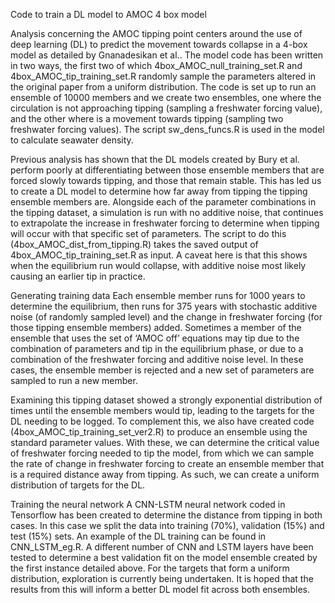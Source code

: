 Code to train a DL model to AMOC 4 box model

Analysis concerning the AMOC tipping point centers around the use of deep learning (DL) to predict the movement towards collapse in a 4-box model as detailed by Gnanadesikan et al.. The model code has been written in two ways, the first two of which 4box_AMOC_null_training_set.R and 4box_AMOC_tip_training_set.R randomly sample the parameters altered in the original paper from a uniform distribution. The code is set up to run an ensemble of 10000 members and we create two ensembles, one where the circulation is not approaching tipping (sampling a freshwater forcing value), and the other where is a movement towards tipping (sampling two freshwater forcing values). The script sw_dens_funcs.R is used in the model to calculate seawater density.

Previous analysis has shown that the DL models created by Bury et al. perform poorly at differentiating between those ensemble members that are forced slowly towards tipping, and those that remain stable. This has led us to create a DL model to determine how far away from tipping the tipping ensemble members are. Alongside each of the parameter combinations in the tipping dataset, a simulation is run with no additive noise, that continues to extrapolate the increase in freshwater forcing to determine when tipping will occur with that specific set of parameters. The script to do this (4box_AMOC_dist_from_tipping.R) takes the saved output of 4box_AMOC_tip_training_set.R as input. A caveat here is that this shows when the equilibrium run would collapse, with additive noise most likely causing an earlier tip in practice.

Generating training data
Each ensemble member runs for 1000 years to determine the equilibrium, then runs for 375 years with stochastic additive noise (of randomly sampled level) and the change in freshwater forcing (for those tipping ensemble members) added. Sometimes a member of the ensemble that uses the set of ‘AMOC off’ equations may tip due to the combination of parameters and tip in the equilibrium phase, or due to a combination of the freshwater forcing and additive noise level. In these cases, the ensemble member is rejected and a new set of parameters are sampled to run a new member. 

Examining this tipping dataset showed a strongly exponential distribution of times until the ensemble members would tip, leading to the targets for the DL needing to be logged. To complement this, we also have created code (4box_AMOC_tip_training_set_ver2.R) to produce an ensemble using the standard parameter values. With these, we can determine the critical value of freshwater forcing needed to tip the model, from which we can sample the rate of change in freshwater forcing to create an ensemble member that is a required distance away from tipping. As such, we can create a uniform distribution of targets for the DL.

Training the neural network
A CNN-LSTM neural network coded in Tensorflow has been created to determine the distance from tipping in both cases. In this case we split the data into training (70%), validation (15%) and test (15%) sets. An example of the DL training can be found in CNN_LSTM_eg.R. A different number of CNN and LSTM layers have been tested to determine a best validation fit on the model ensemble created by the first instance detailed above. For the targets that form a uniform distribution, exploration is currently being undertaken. It is hoped that the results from this will inform a better DL model fit across both ensembles.